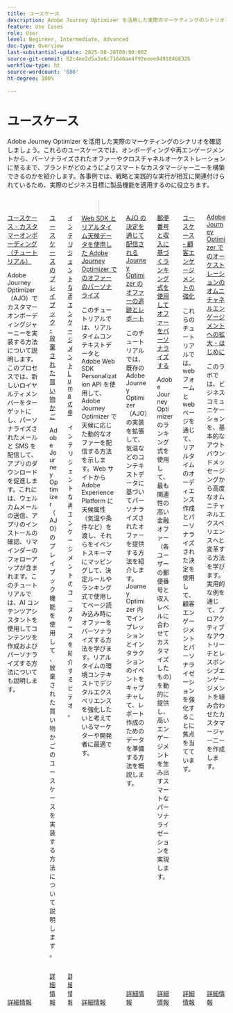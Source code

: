```yaml
---
title: ユースケース
description: Adobe Journey Optimizer を活用した実際のマーケティングのシナリオを確認しましょう。これらのユースケースでは、オンボーディングや再エンゲージメントから、パーソナライズされたオファーやクロスチャネルオーケストレーションに至るまで、ブランドがどのようによりスマートなカスタマージャーニーを構築できるのかを紹介します。各事例では、戦略と実践的な実行が相互に関連付けられているため、実際のビジネス目標に製品機能を適用するのに役立ちます。
feature: Use Cases
role: User
level: Beginner, Intermediate, Advanced
doc-type: Overview
last-substantial-update: 2025-08-28T00:00:00Z
source-git-commit: 62c4ee2d5a3e6c71646ae4f92eeee0491846832b
workflow-type: ht
source-wordcount: '686'
ht-degree: 100%

---
```



# ユースケース

Adobe Journey Optimizer を活用した実際のマーケティングのシナリオを確認しましょう。これらのユースケースでは、オンボーディングや再エンゲージメントから、パーソナライズされたオファーやクロスチャネルオーケストレーションに至るまで、ブランドがどのようによりスマートなカスタマージャーニーを構築できるのかを紹介します。各事例では、戦略と実践的な実行が相互に関連付けられているため、実際のビジネス目標に製品機能を適用するのに役立ちます。

<!-- CARDS
* https://experienceleague.adobe.com/en/docs/journey-optimizer-learn/tutorials/use-cases/customer-onboarding
* https://experienceleague.adobe.com/en/docs/journey-optimizer-learn/tutorials/use-cases/abandoned-cart
* https://experienceleague.adobe.com/en/docs/experience-platform/rtcdp/use-cases/personalization-insights-engagement/use-cases-luma
* https://experienceleague.adobe.com/en/docs/journey-optimizer-learn/personalizing-offers-with-real-time-weather-data/introduction
* https://experienceleague.adobe.com/en/docs/journey-optimizer-learn/reporting-on-ajo-od/introduction
* https://experienceleague.adobe.com/en/docs/journey-optimizer-learn/personalizing-offers-with-ranking-formulas-based-on-user-zip-code-and-income/introduction
* https://experienceleague.adobe.com/en/docs/journey-optimizer-learn/tutorials/use-cases/enhance-customer-engagement
* https://experienceleague.adobe.com/en/docs/journey-optimizer-learn/scaling-orchestration-to-omnichannel-engagement/introduction
-->
<!-- START CARDS HTML - DO NOT MODIFY BY HAND -->
<div class="columns">
    <div class="column is-half-tablet is-half-desktop is-one-third-widescreen" aria-label="Use Case - Customer Onboarding (Tutorial)">
        <div class="card" style="height: 100%; display: flex; flex-direction: column; height: 100%;">
            <div class="card-image">
                <figure class="image x-is-16by9">
                    <a href="https://experienceleague.adobe.com/ja/docs/journey-optimizer-learn/tutorials/use-cases/customer-onboarding" title="ユースケース - カスタマーオンボーディング（チュートリアル）" target="_blank" rel="referrer">
                        <img class="is-bordered-r-small" src="https://video.tv.adobe.com/v/3440650/?format=jpeg&nocache=1756417587791" alt="ユースケース - カスタマーオンボーディング（チュートリアル）"
                             style="width: 100%; aspect-ratio: 16 / 9; object-fit: cover; overflow: hidden; display: block; margin: auto;">
                    </a>
                </figure>
            </div>
            <div class="card-content is-padded-small" style="display: flex; flex-direction: column; flex-grow: 1; justify-content: space-between;">
                <div class="top-card-content">
                    <p class="headline is-size-6 has-text-weight-bold">
                        <a href="https://experienceleague.adobe.com/ja/docs/journey-optimizer-learn/tutorials/use-cases/customer-onboarding" target="_blank" rel="referrer" title="ユースケース - カスタマーオンボーディング（チュートリアル）">ユースケース - カスタマーオンボーディング（チュートリアル）</a>
                    </p>
                    <p class="is-size-6">Adobe Journey Optimizer（AJO）でカスタマーオンボーディングジャーニーを実装する方法について説明します。このプロセスでは、新しいロイヤルティメンバーをターゲットにし、パーソナライズされたメールと SMS を配信して、アプリのダウンロードを促進します。これには、ウェルカムメールの送信、アプリのインストールの確認、リマインダーのフォローアップが含まれます。このチュートリアルでは、AI コンテンツアシスタントを使用してコンテンツを作成およびパーソナライズする方法についても説明します。</p>
                </div>
                <a href="https://experienceleague.adobe.com/ja/docs/journey-optimizer-learn/tutorials/use-cases/customer-onboarding" target="_blank" rel="referrer" class="spectrum-Button spectrum-Button--outline spectrum-Button--primary spectrum-Button--sizeM" style="align-self: flex-start; margin-top: 1rem;">
                    <span class="spectrum-Button-label has-no-wrap has-text-weight-bold">詳細情報</span>
                </a>
            </div>
        </div>
    </div>
    <div class="column is-half-tablet is-half-desktop is-one-third-widescreen" aria-label="Use Case Playbook - Abandoned shopping cart">
        <div class="card" style="height: 100%; display: flex; flex-direction: column; height: 100%;">
            <div class="card-image">
                <figure class="image x-is-16by9">
                    <a href="https://experienceleague.adobe.com/ja/docs/journey-optimizer-learn/tutorials/use-cases/abandoned-cart" title="ユースケースのプレイブック - 放棄された買い物かご" target="_blank" rel="referrer">
                        <img class="is-bordered-r-small" src="https://video.tv.adobe.com/v/3443964/?format=jpeg&nocache=1756417587818" alt="ユースケースのプレイブック - 放棄された買い物かご"
                             style="width: 100%; aspect-ratio: 16 / 9; object-fit: cover; overflow: hidden; display: block; margin: auto;">
                    </a>
                </figure>
            </div>
            <div class="card-content is-padded-small" style="display: flex; flex-direction: column; flex-grow: 1; justify-content: space-between;">
                <div class="top-card-content">
                    <p class="headline is-size-6 has-text-weight-bold">
                        <a href="https://experienceleague.adobe.com/ja/docs/journey-optimizer-learn/tutorials/use-cases/abandoned-cart" target="_blank" rel="referrer" title="ユースケースのプレイブック - 放棄された買い物かご">ユースケースのプレイブック - 放棄された買い物かご</a>
                    </p>
                    <p class="is-size-6">Adobe Journey Optimizer（AJO）のプレイブック機能を使用して、放棄された買い物かごのユースケースを実装する方法について説明します。</p>
                </div>
                <a href="https://experienceleague.adobe.com/ja/docs/journey-optimizer-learn/tutorials/use-cases/abandoned-cart" target="_blank" rel="referrer" class="spectrum-Button spectrum-Button--outline spectrum-Button--primary spectrum-Button--sizeM" style="align-self: flex-start; margin-top: 1rem;">
                    <span class="spectrum-Button-label has-no-wrap has-text-weight-bold">詳細情報</span>
                </a>
            </div>
        </div>
    </div>
    <div class="column is-half-tablet is-half-desktop is-one-third-widescreen" aria-label="Intelligent Re-engagement Luma examples">
        <div class="card" style="height: 100%; display: flex; flex-direction: column; height: 100%;">
            <div class="card-image">
                <figure class="image x-is-16by9">
                    <a href="https://experienceleague.adobe.com/ja/docs/experience-platform/rtcdp/use-cases/personalization-insights-engagement/use-cases-luma" title="インテリジェントな再エンゲージメント Luma の例" target="_blank" rel="referrer">
                        <img class="is-bordered-r-small" src="https://video.tv.adobe.com/v/3425184/?format=jpeg&nocache=1756417587792" alt="インテリジェントな再エンゲージメント Luma の例"
                             style="width: 100%; aspect-ratio: 16 / 9; object-fit: cover; overflow: hidden; display: block; margin: auto;">
                    </a>
                </figure>
            </div>
            <div class="card-content is-padded-small" style="display: flex; flex-direction: column; flex-grow: 1; justify-content: space-between;">
                <div class="top-card-content">
                    <p class="headline is-size-6 has-text-weight-bold">
                        <a href="https://experienceleague.adobe.com/ja/docs/experience-platform/rtcdp/use-cases/personalization-insights-engagement/use-cases-luma" target="_blank" rel="referrer" title="インテリジェントな再エンゲージメント Luma の例">インテリジェントな再エンゲージメント Luma の例</a>
                    </p>
                    <p class="is-size-6">インテリジェントな再エンゲージメントのユースケースを紹介するビデオ。</p>
                </div>
                <a href="https://experienceleague.adobe.com/ja/docs/experience-platform/rtcdp/use-cases/personalization-insights-engagement/use-cases-luma" target="_blank" rel="referrer" class="spectrum-Button spectrum-Button--outline spectrum-Button--primary spectrum-Button--sizeM" style="align-self: flex-start; margin-top: 1rem;">
                    <span class="spectrum-Button-label has-no-wrap has-text-weight-bold">詳細情報</span>
                </a>
            </div>
        </div>
    </div>
    <div class="column is-half-tablet is-half-desktop is-one-third-widescreen" aria-label="Personalizing Offers with Real-Time Weather Data in Adobe Journey Optimizer using Web SDK">
        <div class="card" style="height: 100%; display: flex; flex-direction: column; height: 100%;">
            <div class="card-image">
                <figure class="image x-is-16by9">
                    <a href="https://experienceleague.adobe.com/ja/docs/journey-optimizer-learn/personalizing-offers-with-real-time-weather-data/introduction" title="Web SDK とリアルタイム天候データを使用した Adobe Journey Optimizer でのオファーのパーソナライズ" target="_blank" rel="referrer">
                        <img class="is-bordered-r-small" src="https://experienceleague.adobe.com/en/docs/journey-optimizer-learn/personalizing-offers-with-real-time-weather-data/introduction./media_11e634b7fcda118d76753129e5511697a1e5145de.png?width=400&format=png&optimize=medium" alt="Web SDK とリアルタイム天候データを使用した Adobe Journey Optimizer でのオファーのパーソナライズ"
                             style="width: 100%; aspect-ratio: 16 / 9; object-fit: cover; overflow: hidden; display: block; margin: auto;">
                    </a>
                </figure>
            </div>
            <div class="card-content is-padded-small" style="display: flex; flex-direction: column; flex-grow: 1; justify-content: space-between;">
                <div class="top-card-content">
                    <p class="headline is-size-6 has-text-weight-bold">
                        <a href="https://experienceleague.adobe.com/ja/docs/journey-optimizer-learn/personalizing-offers-with-real-time-weather-data/introduction" target="_blank" rel="referrer" title="Web SDK とリアルタイム天候データを使用した Adobe Journey Optimizer でのオファーのパーソナライズ">Web SDK とリアルタイム天候データを使用した Adobe Journey Optimizer でのオファーのパーソナライズ</a>
                    </p>
                    <p class="is-size-6">このチュートリアルでは、リアルタイムコンテキストデータと Adobe Web SDK Personalization API を使用して、Adobe Journey Optimizer で天候に応じた動的なオファーを配信する方法を示します。Web サイトから Adobe Experience Platform に天候属性（気温や条件など）を渡し、それらをイベントスキーマにマッピングして、決定ルールやランキング式で使用してページ読み込み時にオファーをパーソナライズする方法を学びます。リアルタイムの環境コンテキストでデジタルエクスペリエンスを強化したいと考えているマーケターや開発者に最適です。</p>
                </div>
                <a href="https://experienceleague.adobe.com/ja/docs/journey-optimizer-learn/personalizing-offers-with-real-time-weather-data/introduction" target="_blank" rel="referrer" class="spectrum-Button spectrum-Button--outline spectrum-Button--primary spectrum-Button--sizeM" style="align-self: flex-start; margin-top: 1rem;">
                    <span class="spectrum-Button-label has-no-wrap has-text-weight-bold">詳細情報</span>
                </a>
            </div>
        </div>
    </div>
    <div class="column is-half-tablet is-half-desktop is-one-third-widescreen" aria-label="Track and Report Adobe Journey Optimizer (AJO) Offers delivered via AJO Decisioning">
        <div class="card" style="height: 100%; display: flex; flex-direction: column; height: 100%;">
            <div class="card-image">
                <figure class="image x-is-16by9">
                    <a href="https://experienceleague.adobe.com/ja/docs/journey-optimizer-learn/reporting-on-ajo-od/introduction" title="AJO の決定を通じて配信される Journey Optimizer のオファーの追跡とレポート" target="_blank" rel="referrer">
                        <img class="is-bordered-r-small" src="https://experienceleague.adobe.com/en/docs/journey-optimizer-learn/reporting-on-ajo-od/introduction./media_1fb3a58c60be3873b773f9ba694350319c4b8dc4f.png?width=400&format=png&optimize=medium" alt="AJO の決定を通じて配信される Journey Optimizer のオファーの追跡とレポート"
                             style="width: 100%; aspect-ratio: 16 / 9; object-fit: cover; overflow: hidden; display: block; margin: auto;">
                    </a>
                </figure>
            </div>
            <div class="card-content is-padded-small" style="display: flex; flex-direction: column; flex-grow: 1; justify-content: space-between;">
                <div class="top-card-content">
                    <p class="headline is-size-6 has-text-weight-bold">
                        <a href="https://experienceleague.adobe.com/ja/docs/journey-optimizer-learn/reporting-on-ajo-od/introduction" target="_blank" rel="referrer" title="AJO の決定を通じて配信される Journey Optimizer のオファーの追跡とレポート">AJO の決定を通じて配信される Journey Optimizer のオファーの追跡とレポート</a>
                    </p>
                    <p class="is-size-6">このチュートリアルでは、既存のAdobe Journey Optimizer（AJO）の実装を拡張して、気温などのコンテキストデータに基づいてパーソナライズされたオファーを提供する方法を紹介します。Journey Optimizer 内でインプレッションとインタラクションのイベントをキャプチャして、レポート作成のためのデータを準備する方法を概説します。</p>
                </div>
                <a href="https://experienceleague.adobe.com/ja/docs/journey-optimizer-learn/reporting-on-ajo-od/introduction" target="_blank" rel="referrer" class="spectrum-Button spectrum-Button--outline spectrum-Button--primary spectrum-Button--sizeM" style="align-self: flex-start; margin-top: 1rem;">
                    <span class="spectrum-Button-label has-no-wrap has-text-weight-bold">詳細情報</span>
                </a>
            </div>
        </div>
    </div>
    <div class="column is-half-tablet is-half-desktop is-one-third-widescreen" aria-label="Personalize Offers with Ranking formulas Based on Zip Code and Income">
        <div class="card" style="height: 100%; display: flex; flex-direction: column; height: 100%;">
            <div class="card-image">
                <figure class="image x-is-16by9">
                    <a href="https://experienceleague.adobe.com/ja/docs/journey-optimizer-learn/personalizing-offers-with-ranking-formulas-based-on-user-zip-code-and-income/introduction" title="郵便番号と収入に基づくランキング式を使用したオファーのパーソナライズ" target="_blank" rel="referrer">
                        <img class="is-bordered-r-small" src="https://cdn.experienceleague.adobe.com/thumb/exl-cards/tutorial.png" alt="郵便番号と収入に基づくランキング式を使用したオファーのパーソナライズ"
                             style="width: 100%; aspect-ratio: 16 / 9; object-fit: cover; overflow: hidden; display: block; margin: auto;">
                    </a>
                </figure>
            </div>
            <div class="card-content is-padded-small" style="display: flex; flex-direction: column; flex-grow: 1; justify-content: space-between;">
                <div class="top-card-content">
                    <p class="headline is-size-6 has-text-weight-bold">
                        <a href="https://experienceleague.adobe.com/ja/docs/journey-optimizer-learn/personalizing-offers-with-ranking-formulas-based-on-user-zip-code-and-income/introduction" target="_blank" rel="referrer" title="郵便番号と収入に基づくランキング式を使用したオファーのパーソナライズ">郵便番号と収入に基づくランキング式を使用してオファーをパーソナライズする</a>
                    </p>
                    <p class="is-size-6">Adobe Journey Optimizer のランキング式を使用して、最も関連性の高い金融オファー（各ユーザーの郵便番号と収入レベルに合わせてカスタマイズしたもの）を動的に提供し、高いエンゲージメントを生み出すスマートなパーソナライゼーションを実現します。</p>
                </div>
                <a href="https://experienceleague.adobe.com/ja/docs/journey-optimizer-learn/personalizing-offers-with-ranking-formulas-based-on-user-zip-code-and-income/introduction" target="_blank" rel="referrer" class="spectrum-Button spectrum-Button--outline spectrum-Button--primary spectrum-Button--sizeM" style="align-self: flex-start; margin-top: 1rem;">
                    <span class="spectrum-Button-label has-no-wrap has-text-weight-bold">詳細情報</span>
                </a>
            </div>
        </div>
    </div>
    <div class="column is-half-tablet is-half-desktop is-one-third-widescreen" aria-label="Use Case - Enhance customer engagement">
        <div class="card" style="height: 100%; display: flex; flex-direction: column; height: 100%;">
            <div class="card-image">
                <figure class="image x-is-16by9">
                    <a href="https://experienceleague.adobe.com/ja/docs/journey-optimizer-learn/tutorials/use-cases/enhance-customer-engagement" title="ユースケース - 顧客エンゲージメントの強化" target="_blank" rel="referrer">
                        <img class="is-bordered-r-small" src="https://cdn.experienceleague.adobe.com/thumb/exl-cards/tutorial.png" alt="ユースケース - 顧客エンゲージメントの強化"
                             style="width: 100%; aspect-ratio: 16 / 9; object-fit: cover; overflow: hidden; display: block; margin: auto;">
                    </a>
                </figure>
            </div>
            <div class="card-content is-padded-small" style="display: flex; flex-direction: column; flex-grow: 1; justify-content: space-between;">
                <div class="top-card-content">
                    <p class="headline is-size-6 has-text-weight-bold">
                        <a href="https://experienceleague.adobe.com/ja/docs/journey-optimizer-learn/tutorials/use-cases/enhance-customer-engagement" target="_blank" rel="referrer" title="ユースケース - 顧客エンゲージメントの強化">ユースケース - 顧客エンゲージメントの強化</a>
                    </p>
                    <p class="is-size-6">これらのチュートリアルでは、web フォームと web ページを通じて、リアルタイムのオーディエンス作成とパーソナライズされた決定を使用して、顧客エンゲージメントとパーソナライゼーションを強化することに焦点を当てています。</p>
                </div>
                <a href="https://experienceleague.adobe.com/ja/docs/journey-optimizer-learn/tutorials/use-cases/enhance-customer-engagement" target="_blank" rel="referrer" class="spectrum-Button spectrum-Button--outline spectrum-Button--primary spectrum-Button--sizeM" style="align-self: flex-start; margin-top: 1rem;">
                    <span class="spectrum-Button-label has-no-wrap has-text-weight-bold">詳細情報</span>
                </a>
            </div>
        </div>
    </div>
    <div class="column is-half-tablet is-half-desktop is-one-third-widescreen" aria-label="Scaling orchestration to omnichannel engagement in Adobe Journey Optimizer - Introduction">
        <div class="card" style="height: 100%; display: flex; flex-direction: column; height: 100%;">
            <div class="card-image">
                <figure class="image x-is-16by9">
                    <a href="https://experienceleague.adobe.com/ja/docs/journey-optimizer-learn/scaling-orchestration-to-omnichannel-engagement/introduction" title="Adobe Journey Optimizer でのオーケストレーションのオムニチャネルエンゲージメントへの拡大 - はじめに" target="_blank" rel="referrer">
                        <img class="is-bordered-r-small" src="https://video.tv.adobe.com/v/3457828/?format=jpeg&nocache=1756417587802" alt="Adobe Journey Optimizer でのオーケストレーションのオムニチャネルエンゲージメントへの拡大 - はじめに"
                             style="width: 100%; aspect-ratio: 16 / 9; object-fit: cover; overflow: hidden; display: block; margin: auto;">
                    </a>
                </figure>
            </div>
            <div class="card-content is-padded-small" style="display: flex; flex-direction: column; flex-grow: 1; justify-content: space-between;">
                <div class="top-card-content">
                    <p class="headline is-size-6 has-text-weight-bold">
                        <a href="https://experienceleague.adobe.com/ja/docs/journey-optimizer-learn/scaling-orchestration-to-omnichannel-engagement/introduction" target="_blank" rel="referrer" title="Adobe Journey Optimizer でのオーケストレーションのオムニチャネルエンゲージメントへの拡大 - はじめに">Adobe Journey Optimizer でのオーケストレーションのオムニチャネルエンゲージメントへの拡大 - はじめに</a>
                    </p>
                    <p class="is-size-6">このラボでは、ビジネスコミュニケーションを、基本的なアウトバウンドメッセージングから高度なオムニチャネルエクスペリエンスへと変革する方法を学びます。実用的な例を通じて、プロアクティブなアウトリーチとレスポンシブエンゲージメントを組み合わせたカスタマージャーニーを作成します。</p>
                </div>
                <a href="https://experienceleague.adobe.com/ja/docs/journey-optimizer-learn/scaling-orchestration-to-omnichannel-engagement/introduction" target="_blank" rel="referrer" class="spectrum-Button spectrum-Button--outline spectrum-Button--primary spectrum-Button--sizeM" style="align-self: flex-start; margin-top: 1rem;">
                    <span class="spectrum-Button-label has-no-wrap has-text-weight-bold">詳細情報</span>
                </a>
            </div>
        </div>
    </div>
</div>
<!-- END CARDS HTML - DO NOT MODIFY BY HAND -->
